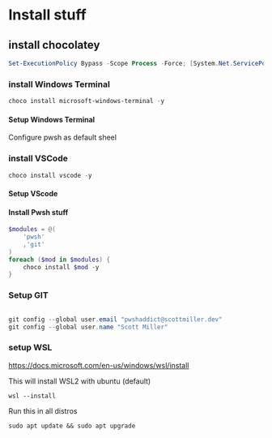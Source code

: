 
# Install stuff

## install chocolatey
``` powershell
Set-ExecutionPolicy Bypass -Scope Process -Force; [System.Net.ServicePointManager]::SecurityProtocol = [System.Net.ServicePointManager]::SecurityProtocol -bor 3072; iex ((New-Object System.Net.WebClient).DownloadString('https://community.chocolatey.org/install.ps1'))
```

### install Windows Terminal
``` powershell
choco install microsoft-windows-terminal -y
```

#### Setup Windows Terminal
Configure pwsh as default sheel

### install VSCode 
``` powershell
choco install vscode -y
```

#### Setup VScode

#### Install Pwsh stuff
``` powershell
$modules = @(
    'pwsh'
    ,'git'
)
foreach ($mod in $modules) {
    choco install $mod -y
}
```

### Setup GIT
``` powershell

git config --global user.email "pwshaddict@scottmiller.dev"
git config --global user.name "Scott Miller"
```

### setup WSL
https://docs.microsoft.com/en-us/windows/wsl/install

This will install WSL2 with ubuntu (default)
```
wsl --install
```

Run this in all distros
```
sudo apt update && sudo apt upgrade
```
